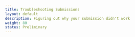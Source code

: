 ```yaml
---
title: Troubleshooting Submissions
layout: default
description: Figuring out why your submission didn't work
weight: 80
status: Preliminary
---
```


